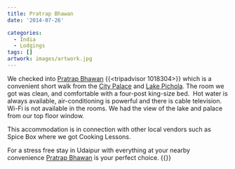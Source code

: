 ```yaml
---
title: Pratrap Bhawan
date: '2014-07-26'

categories:
  - India
  - Lodgings
tags: []
artwork: images/artwork.jpg
---
```


We checked into [Pratrap Bhawan](https://www.agoda.com/en-in/pratap-bhawan-homestay/hotel/jaipur-in.html?cid=1649959 "Agoda: Pratrap Bhawan") {{<tripadvisor 1018304>}} which is a convenient short walk from the [City Palace](/posts/2014-07-udaipur-city-palace/ "Udaipur – City Palace") and [Lake Pichola](https://www.google.co.in/maps/place/Pichola,+Udaipur,+Rajasthan+313001/@24.5702874,73.6729037,15z/data=!3m1!4b1!4m2!3m1!1s0x3967e55f688ccabb:0xf1bf3b65d285cf6e "Lake Pichola on Google Maps"). The room we got was clean, and comfortable with a four-post king-size bed.  Hot water is always available, air-conditioning is powerful and there is cable television. Wi-Fi is not available in the rooms. We had the view of the lake and palace from our top floor window.

This accommodation is in connection with other local vendors such as Spice Box where we got Cooking Lessons.

For a stress free stay in Udaipur with everything at your nearby convenience [Pratrap Bhawan](https://www.agoda.com/en-in/pratap-bhawan-homestay/hotel/jaipur-in.html?cid=1649959 "Agoda: Pratrap Bhawan") is your perfect choice.
{{<place ChIJhYx1Rg60bTkR4PbOPMVvhLk>}}

<!-- [Pratrap Bhawan](https://www.agoda.com/en-in/pratap-bhawan-homestay/hotel/jaipur-in.html?cid=1649959 "Agoda: Pratrap Bhawan") rooms are about ₹2200 per night on [Agoda](https://www.agoda.com/en-in/pratap-bhawan-homestay/hotel/jaipur-in.html?cid=1649959 "Agoda: Pratrap Bhawan") -->
